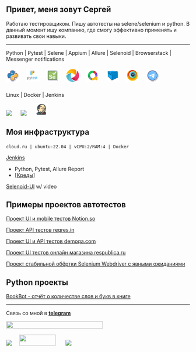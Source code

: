 ## Привет, меня зовут Сергей

Работаю тестировщиком. Пишу автотесты на selene/selenium и python. В данный момент ищу компанию, где смогу эффективно применять и развивать свои навыки.

---
<!--
<h5 align="left">Python|Pytest | Selene | Appium | Allure | Selenoid | Browserstack | Messenger notifications
</h5>
-->
Python | Pytest | Selene | Appium | Allure | Selenoid | Browserstack | Messenger notifications

<h5 align="left">
<img height="35" src="https://github.com/vinterbris/notion-project/blob/master/resources/images/Python.png"/>      &nbsp;&nbsp;&nbsp;&nbsp;
<img height="35" src="https://github.com/vinterbris/notion-project/blob/master/resources/images/Pytest.svg"/>      &nbsp;&nbsp;&nbsp;&nbsp;
<img height="35" src="https://github.com/vinterbris/notion-project/blob/master/resources/images/Selene.png"/>      &nbsp;&nbsp;&nbsp;&nbsp;
<img height="35" src="https://github.com/vinterbris/notion-project/blob/master/resources/images/appium.png"/>      &nbsp;&nbsp;&nbsp;&nbsp;
<img height="35" src="https://github.com/vinterbris/notion-project/blob/master/resources/images/allure.png"/>      &nbsp;&nbsp;&nbsp;&nbsp;
<img height="35" src="https://github.com/vinterbris/notion-project/blob/master/resources/images/Selenoid.svg"/>    &nbsp;&nbsp;&nbsp;&nbsp;
<img height="35" src="https://github.com/vinterbris/notion-project/blob/master/resources/images/browserstack.png"/>    &nbsp;&nbsp;&nbsp;&nbsp;
<img height="35" src="https://github.com/vinterbris/notion-project/blob/master/resources/images/telegram.png"/>    &nbsp;&nbsp;&nbsp;&nbsp;
</h5>
<!--
<h5 align="left">Linux | Docker | Jenkins
</h5>
-->

Linux | Docker | Jenkins

<img height="35" src="https://github.com/vinterbris/vinterbris/assets/21102027/472694ac-6ec3-4845-af93-8d7fa6ea7111"/>      &nbsp;&nbsp;&nbsp;&nbsp;
<img height="35" src="https://github.com/vinterbris/vinterbris/assets/21102027/9499bfac-d604-4d79-852b-38ed7b57131e"/>      &nbsp;&nbsp;&nbsp;&nbsp;
<img height="35" src="https://github.com/vinterbris/notion-project/blob/master/resources/images/jenkins.png"/>     &nbsp;&nbsp;&nbsp;&nbsp;



## Моя инфраструктура
`cloud.ru | ubuntu-22.04 | vCPU:2/RAM:4 | Docker`

[Jenkins](http://176.123.163.26:8888/)
* Python, Pytest, Allure Report
* [[Креды]](https://gist.github.com/vinterbris/a046a0ad0b9331041907c66e0435ee72)

[Selenoid-UI](http://176.123.163.26:9090/#/) w/ video 

## Примеры проектов автотестов
[Проект UI и mobile тестов Notion.so](https://github.com/vinterbris/notion-project)

[Проект API тестов reqres.in](https://github.com/vinterbris/reqres-project)

[Проект UI и API тестов demoqa.com](https://github.com/vinterbris/demoqa-project)

[Проект UI тестов онлайн магазина respublica.ru](https://github.com/vinterbris/respublica-project)

[Проект стабильной обёртки Selenium Webdriver с явными ожиданиями](https://github.com/vinterbris/webdriver-project)

<!--
[Домашние задания для CS50 Python 2023](https://github.com/me50/vinterbris)

[Домашние задания для CS50 2017](https://github.com/vinterbris/Dessumiis)
-->

## Python проекты
[BookBot - отчёт о количестве слов и букв в книге](https://github.com/vinterbris/bookbot)

---
Связь со мной в [**telegram**](https://t.me/vbr_s)

<img width="265" height="20" src="https://www.codewars.com/users/vinterbris/badges/small"/>

<img height="30" src="https://github.com/vinterbris/vinterbris/assets/21102027/88679b6e-746d-455e-b07c-5fa3f26fce9b"/> &nbsp;&nbsp;&nbsp;
<img height="30" width="100" src="https://upload.wikimedia.org/wikipedia/commons/thumb/0/09/ThinkPad_Logo.svg/512px-ThinkPad_Logo.svg.png"/> &nbsp; &nbsp; &nbsp;
<img height="33" src="https://github.com/vinterbris/vinterbris/assets/21102027/8e5258ef-b5f1-4e56-9cea-aba1f20a1983"/> &nbsp; 











<!--
**vinterbris/vinterbris** is a ✨ _special_ ✨ repository because its `README.md` (this file) appears on your GitHub profile.

Here are some ideas to get you started:

- 🔭 I’m currently working on ...
- 🌱 I’m currently learning ...
- 👯 I’m looking to collaborate on ...
- 🤔 I’m looking for help with ...
- 💬 Ask me about ...
- 📫 How to reach me: ...
- ⚡ Fun fact: ...
-->
